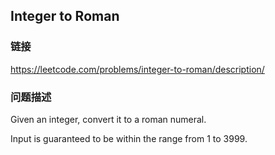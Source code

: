 ## Integer to Roman  
### 链接  
https://leetcode.com/problems/integer-to-roman/description/  
### 问题描述
Given an integer, convert it to a roman numeral.


Input is guaranteed to be within the range from 1 to 3999.
